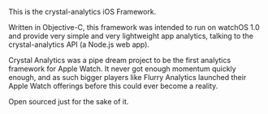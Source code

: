 This is the crystal-analytics iOS Framework.

Written in Objective-C, this framework was intended to run on watchOS 1.0 and provide very simple and very lightweight app analytics, talking to the crystal-analytics API (a Node.js web app).

Crystal Analytics was a pipe dream project to be the first analytics framework for Apple Watch. It never got enough momentum quickly enough, and as such bigger players like Flurry Analytics launched their Apple Watch offerings before this could ever become a reality.

Open sourced just for the sake of it.
